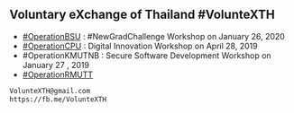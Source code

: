 ## Voluntary eXchange of Thailand #VolunteXTH

+ [#OperationBSU](OperationBSU) : #NewGradChallenge Workshop on January 26, 2020
+ [#OperationCPU](OperationCPU) : Digital Innovation Workshop on April 28, 2019
+ #OperationKMUTNB : Secure Software Development Workshop on January 27 , 2019
+ [#OperationRMUTT](https://youtu.be/9-vCHJvjWBU)

```markdown
VolunteXTH@gmail.com
https://fb.me/VolunteXTH
```